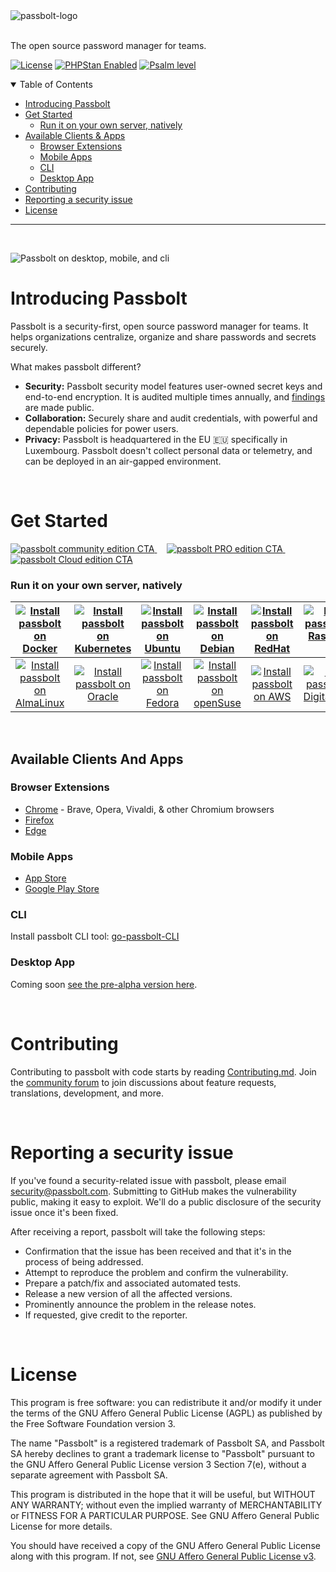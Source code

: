 <picture>
  <source media="(prefers-color-scheme: dark)" srcset="https://github.com/passbolt/passbolt_styleguide/blob/master/src/img/logo/logo_white.svg">
  <source media="(prefers-color-scheme: light)" srcset="https://github.com/passbolt/passbolt_styleguide/blob/master/src/img/logo/logo.svg">
  <img alt="passbolt-logo" src="https://github.com/passbolt/passbolt_styleguide/blob/master/src/img/logo/logo.svg">
</picture>
<br>
<br>

The open source password manager for teams.

[![License](https://img.shields.io/github/license/passbolt/passbolt)](LICENSE.txt)
[![PHPStan Enabled](https://img.shields.io/badge/PHPStan-level%206-brightgreen.svg?style=flat)](https://github.com/phpstan/phpstan)
[![Psalm level](https://img.shields.io/badge/Psalm-level%204-brightgreen.svg?style=flat)](https://psalm.dev/)


<details open="open">
<summary>Table of Contents</summary>

- [Introducing Passbolt](#introducing-passbolt)
- [Get Started](#get-started)
  - [Run it on your own server, natively](#run-it-on-your-own-server-natively)
- [Available Clients & Apps](#available-clients-and-apps)
  - [Browser Extensions](#browser-extensions)
  - [Mobile Apps](#mobile-apps)
  - [CLI](#cli)
  - [Desktop App](#desktop-app)
- [Contributing](#contributing)
- [Reporting a security issue](#reporting-a-security-issue)
- [License](#license)

</details>

---
<br>

![Passbolt on desktop, mobile, and cli](https://github.com/passbolt/passbolt-links/blob/main/assets/readme/passbolt-insitu.png)

# Introducing Passbolt

Passbolt is a security-first, open source password manager for teams. It helps organizations centralize, organize and share passwords and secrets securely.

What makes passbolt different?
- **Security:** Passbolt security model features user-owned secret keys and end-to-end encryption. It is audited multiple times annually, and [findings](https://help.passbolt.com/faq/security/code-review) are made public.
- **Collaboration:** Securely share and audit credentials, with powerful and dependable policies for power users.
- **Privacy:** Passbolt is headquartered in the EU :european_union: specifically in Luxembourg. Passbolt doesn't collect personal data or telemetry, and can be deployed in an air-gapped environment.

<br>

# Get Started

<a href="https://www.passbolt.com/ce/">
<picture>
  <source media="(prefers-color-scheme: dark)" srcset="https://github.com/passbolt/passbolt-links/blob/main/assets/readme/passbolt-CE-cta-light.png">
  <source media="(prefers-color-scheme: light)" srcset="https://github.com/passbolt/passbolt-links/blob/main/assets/readme/passbolt-CE-cta-dark.png">
  <img alt="passbolt community edition CTA" src="https://github.com/passbolt/passbolt-links/blob/main/assets/readme/passbolt-CE-cta-dark.png">
</picture>
</a>
&nbsp; &nbsp;
<a href="https://www.passbolt.com/contact/pro/free-trial">
<picture>
  <source media="(prefers-color-scheme: dark)" srcset="https://github.com/passbolt/passbolt-links/blob/main/assets/readme/passbolt-pro-cta-light.png">
  <source media="(prefers-color-scheme: light)" srcset="https://github.com/passbolt/passbolt-links/blob/main/assets/readme/passbolt-pro-cta-dark.png">
  <img alt="passbolt PRO edition CTA" src="https://github.com/passbolt/passbolt-links/blob/main/assets/readme/passbolt-pro-cta-dark.png">
</picture>
</a>
&nbsp; &nbsp;
<a href="https://www.passbolt.com/cloud/signup">
<picture>
  <source media="(prefers-color-scheme: dark)" srcset="https://github.com/passbolt/passbolt-links/blob/main/assets/readme/passbolt-cloud-cta-light.png">
  <source media="(prefers-color-scheme: light)" srcset="https://github.com/passbolt/passbolt-links/blob/main/assets/readme/passbolt-cloud-cta-dark.png">
  <img alt="passbolt Cloud edition CTA" src="https://github.com/passbolt/passbolt-links/blob/main/assets/readme/passbolt-cloud-cta-dark.png">
</picture>
</a>
<br>

### Run it on your own server, natively

|[![Install passbolt on Docker](https://github.com/passbolt/passbolt-links/blob/main/assets/readme/docker-icon.svg)](https://www.passbolt.com/ce/docker) | [![Install passbolt on Kubernetes](https://github.com/passbolt/passbolt-links/blob/main/assets/readme/kubernetes-icon.svg)](https://www.passbolt.com/ce/kubernetes) | [![Install passbolt on Ubuntu](https://github.com/passbolt/passbolt-links/blob/main/assets/readme/ubuntu-icon.svg)](https://www.passbolt.com/ce/ubuntu) |[![Install passbolt on Debian](https://github.com/passbolt/passbolt-links/blob/main/assets/readme/debian-icon.svg)](https://www.passbolt.com/ce/debian) | [![Install passbolt on RedHat](https://github.com/passbolt/passbolt-links/blob/main/assets/readme/Redhat-icon.svg)](https://www.passbolt.com/ce/redhat) | [![Install passbolt on Raspberry Pi](https://github.com/passbolt/passbolt-links/blob/main/assets/readme/raspberry-pi-icon.svg)](https://www.passbolt.com/ce/raspberry)  | [![Install passbolt on RockyLinux](https://github.com/passbolt/passbolt-links/blob/main/assets/readme/rockylinux-icon.svg)](https://www.passbolt.com/ce/rockylinux) |
|:--:|:--:|:--:|:--:|:--:|:--:|:--:|
| [![Install passbolt on AlmaLinux](https://github.com/passbolt/passbolt-links/blob/main/assets/readme/almalinux-icon.svg)](https://www.passbolt.com/ce/almalinux) | [![Install passbolt on Oracle](https://github.com/passbolt/passbolt-links/blob/main/assets/readme/oracle-icon.svg)](https://www.passbolt.com/ce/oracle)  | [![Install passbolt on Fedora](https://github.com/passbolt/passbolt-links/blob/main/assets/readme/fedora-icon.svg)](https://www.passbolt.com/ce/fedora) | [![Install passbolt on openSuse](https://github.com/passbolt/passbolt-links/blob/main/assets/readme/openSUSE-icon.svg)](https://www.passbolt.com/ce/opensuse)  | [![Install passbolt on AWS](https://github.com/passbolt/passbolt-links/blob/main/assets/readme/AWS-icon.svg)](https://www.passbolt.com/ce/aws) |  [![Install passbolt on DigitalOcean](https://github.com/passbolt/passbolt-links/blob/main/assets/readme/digitalocean-icon.svg)](https://www.passbolt.com/ce/digitalocean) | [![Install passbolt on CentOS](https://github.com/passbolt/passbolt-links/blob/main/assets/readme/centos-icon.svg)](https://www.passbolt.com/ce/centos) |

<br>

## Available Clients And Apps

### Browser Extensions

- [Chrome](https://chrome.google.com/webstore/detail/passbolt-open-source-pass/didegimhafipceonhjepacocaffmoppf) - Brave, Opera, Vivaldi, & other Chromium browsers
- [Firefox](https://addons.mozilla.org/en-US/firefox/addon/passbolt/)
- [Edge](https://microsoftedge.microsoft.com/addons/detail/passbolt-open-source-pa/ljeppgjhohmhpbdhjjjbiflabdgfkhpo)

### Mobile Apps

- [App Store](https://apps.apple.com/nz/app/passbolt-password-manager/id1569629432)
- [Google Play Store](https://play.google.com/store/apps/details?id=com.passbolt.mobile.android)

### CLI

Install passbolt CLI tool: [go-passbolt-CLI](https://github.com/passbolt/go-passbolt-cli)

### Desktop App
Coming soon [see the pre-alpha version here](https://github.com/passbolt/passbolt-windows).

<br>

# Contributing

Contributing to passbolt with code starts by reading [Contributing.md](https://github.com/passbolt/passbolt_api/blob/master/CONTRIBUTING.md). Join the [community forum](https://community.passbolt.com) to join discussions about feature requests, translations, development, and more.

<br>

# Reporting a security issue

If you've found a security-related issue with passbolt, please email [security@passbolt.com](mailto:security@passbolt.com). Submitting to GitHub makes the vulnerability public, making it easy to exploit. We'll do a public disclosure of the security issue once it's been fixed.

After receiving a report, passbolt will take the following steps:

- Confirmation that the issue has been received and that it's in the process of being addressed.
- Attempt to reproduce the problem and confirm the vulnerability.
- Prepare a patch/fix and associated automated tests.
- Release a new version of all the affected versions.
- Prominently announce the problem in the release notes.
- If requested, give credit to the reporter.

<br>

# License

This program is free software: you can redistribute it and/or modify it under the terms of the GNU Affero General Public License (AGPL) as published by the Free Software Foundation version 3.

The name "Passbolt" is a registered trademark of Passbolt SA, and Passbolt SA hereby declines to grant a trademark license to "Passbolt" pursuant to the GNU Affero General Public License version 3 Section 7(e), without a separate agreement with Passbolt SA.

This program is distributed in the hope that it will be useful, but WITHOUT ANY WARRANTY; without even the implied warranty of MERCHANTABILITY or FITNESS FOR A PARTICULAR PURPOSE. See GNU Affero General Public License for more details.

You should have received a copy of the GNU Affero General Public License along with this program. If not, see [GNU Affero General Public License v3](https://www.gnu.org/licenses/agpl-3.0.html).
